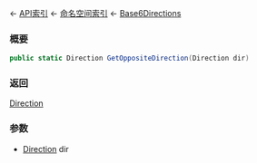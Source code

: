 ← [API索引](Api-Index) ← [命名空间索引](Namespace-Index) ← [Base6Directions](VRageMath.Base6Directions)

### 概要

```csharp
public static Direction GetOppositeDirection(Direction dir)
```

### 返回

[Direction](VRageMath.Base6Directions+Direction)

### 参数

* [Direction](VRageMath.Base6Directions+Direction) dir
